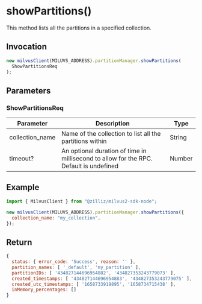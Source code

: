 # showPartitions()

This method lists all the partitions in a specified collection.

## Invocation

```javascript
new milvusClient(MILUVS_ADDRESS).partitionManager.showPartitions(
  ShowPartitionsReq
);
```

## Parameters

### ShowPartitionsReq

| Parameter       | Description                                                                            | Type   |
| --------------- | -------------------------------------------------------------------------------------- | ------ |
| collection_name | Name of the collection to list all the partitions within                               | String |
| timeout?        | An optional duration of time in millisecond to allow for the RPC. Default is undefined | Number |

## Example

```javascript
import { MilvusClient } from "@zilliz/milvus2-sdk-node";

new milvusClient(MILUVS_ADDRESS).partitionManager.showPartitions({
  collection_name: "my_collection",
});
```

## Return

```javascript
{
  status: { error_code: 'Success', reason: '' },
  partition_names: [ '_default', 'my_partition' ],
  partitionIDs: [ '434827144696954882', '434827353243779073' ],
  created_timestamps: [ '434827144696954883', '434827353243779075' ],
  created_utc_timestamps: [ '1658733919895', '1658734715438' ],
  inMemory_percentages: []
}
```
